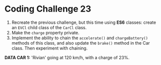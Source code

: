 # Coding Challenge 23

1. Recreate the previous challenge, but this time using **ES6** classes: create an `EVCl` child class of the `CarCl` class.
2. Make the `charge` property private.
3. Implement the ability to chain the `accelerate()` and `chargeBattery()` methods of this class, and also update the `brake()` method in the Car class. Then experiment with chaining.

**DATA CAR 1:** 'Rivian' going at 120 km/h, with a charge of 23%.